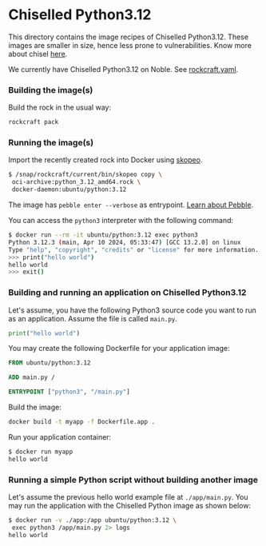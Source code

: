 # Chiselled Python3.12

This directory contains the image recipes of Chiselled Python3.12. These
images are smaller in size, hence less prone to vulnerabilities. Know
more about chisel [here](https://github.com/canonical/chisel).

We currently have Chiselled Python3.12 on Noble. See
[rockcraft.yaml](./rockcraft.yaml).

### Building the image(s)

Build the rock in the usual way:

```sh
rockcraft pack
```

### Running the image(s)

Import the recently created rock into Docker using
[skopeo](https://github.com/containers/skopeo).

```sh
$ /snap/rockcraft/current/bin/skopeo copy \
 oci-archive:python_3.12_amd64.rock \
 docker-daemon:ubuntu/python:3.12
```

The image has `pebble enter --verbose` as entrypoint. [Learn about
Pebble](https://github.com/canonical/pebble).

You can access the `python3` interpreter with the following command:

```sh
$ docker run --rm -it ubuntu/python:3.12 exec python3
Python 3.12.3 (main, Apr 10 2024, 05:33:47) [GCC 13.2.0] on linux
Type "help", "copyright", "credits" or "license" for more information.
>>> print("hello world")
hello world
>>> exit()
```

### Building and running an application on Chiselled Python3.12

Let's assume, you have the following Python3 source code you want to run
as an application. Assume the file is called `main.py`.

```py
print("hello world")
```

You may create the following Dockerfile for your application image:

```Dockerfile
FROM ubuntu/python:3.12

ADD main.py /

ENTRYPOINT ["python3", "/main.py"]
```

Build the image:

```sh
docker build -t myapp -f Dockerfile.app .
```

Run your application container:

```sh
$ docker run myapp
hello world
```

### Running a simple Python script without building another image

Let's assume the previous hello world example file at `./app/main.py`. You may run
the application with the Chiselled Python image as shown below:

```sh
$ docker run -v ./app:/app ubuntu/python:3.12 \
 exec python3 /app/main.py 2> logs
hello world
```
